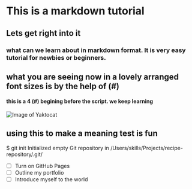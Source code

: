 # This is a markdown tutorial
## Lets get right into it

### what can we learn about in markdown format. It is very easy tutorial for newbies or beginners.
## what you are seeing now in a lovely arranged font sizes is by the help of (#)
#### this is a 4 (#) begining before the script. we keep learning 

![Image of Yaktocat](https://octodex.github.com/images/yaktocat.png)

## using this to make a meaning test is fun

$ git init
Initialized empty Git repository in /Users/skills/Projects/recipe-repository/.git/

- [ ] Turn on GitHub Pages
- [ ] Outline my portfolio
- [ ] Introduce myself to the world
